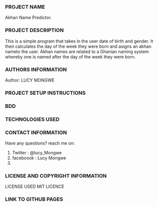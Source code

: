 ### PROJECT NAME
Akhan Name Predictor.

### PROJECT DESCRIPTION
This is a simple program that takes in the user date of birth and gender. It then calculates the day of the week they were born and asigns an akhan nameto the user.
Akhan names are related to a Ghanian naming system whereby one is named after the day of the week they were born.

### AUTHORS INFORMATION
Author: LUCY MONGWE

### PROJECT SETUP INSTRUCTIONS

### BDD

### TECHNOLOGIES USED

### CONTACT INFORMATION
Have any questions? reach me on:
1. Twitter : @lucy_Mongwe
2. faceboook : Lucy Mongwe
3.

### LICENSE AND COPYRIGHT INFORMATION
LICENSE USED
MIT LICENCE

### LINK TO GITHUB PAGES